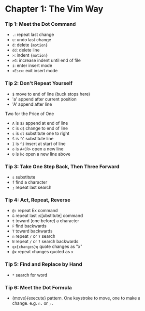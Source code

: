 # Chapter 1: The Vim Way

### Tip 1: Meet the Dot Command

- `.`: repeat last change
- `u`: undo last change
- `d`: delete `{motion}`
- `dd`: delete line
- `>`: indent `{motion}`
- `>G`: increase indent until end of file
- `i`: enter insert mode
- `<Esc>`: exit insert mode

### Tip 2: Don't Repeat Yourself

- `$` move to end of line (buck stops here)
- 'a' append after current position
- 'A' append after line

Two for the Price of One
- `A` is `$a` append at end of line
- `C` is `c$` change to end of line
- `s` is `cl` substitute one to right
- `S` is `^C` substitute line
- `I` is `^i` insert at start of line
- `o` is `A<CR>` open a new line
- `O` is `ko` open a new line above

### Tip 3: Take One Step Back, Then Three Forward

- `s` substitute
- `f` find a character
- `;` repeat last search

### Tip 4: Act, Repeat, Reverse

- `@:` repeat Ex command
- `&`  repeat last :s[ubstitute] command
- `t`  toward (one before) a character
- `F`  find backwards
- `T`  toward backwards
- `n`  repeat `/` or `?` search
- `N`  repeat `/` or `?` search backwards
- `qx{changes}q`  quote changes as "x"
- `@x` repeat changes quoted as `x`

### Tip 5: Find and Replace by Hand

- ``*`` search for word

### Tip 6: Meet the Dot Formula

- {move}{execute} pattern. One keystroke to move, one to make a change. e.g.
`n.` or `;.`

